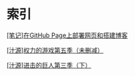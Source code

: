 # 索引
[[笔记]在GitHub Page上部署网页和搭建博客](./20181012001.md)

[[汁源]权力的游戏第五季（未删减）](./20190514001.md)

[[汁源]进击的巨人第三季（下）](./20190514002.md)